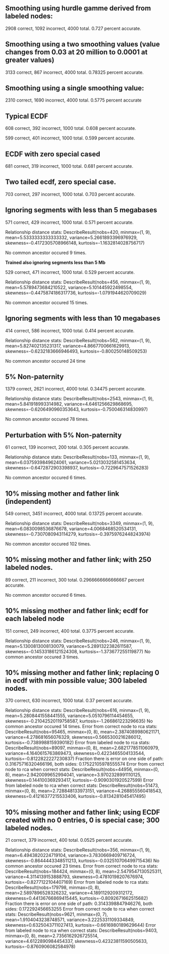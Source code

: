 Smoothing using hurdle gamme derived from labeled nodes:
--------------------------------------------------------

2908 correct, 1092 incorrect, 4000 total.
0.727 percent accurate.

Smoothing using a two smoothing values (value changes from 0.03 at 20 million to 0.0001 at greater values)
------------------------------------------------------------------------------------------------------------

3133 correct, 867 incorrect, 4000 total.
0.78325 percent accurate.

Smoothing using a single smoothing value:
-------------------------------------------

2310 correct, 1690 incorrect, 4000 total.
0.5775 percent accurate

Typical ECDF
-------------

608 correct, 392 incorrect, 1000 total.
0.608 percent accurate.


599 correct, 401 incorrect, 1000 total.
0.599 percent accurate.


ECDF with zero special cased
------------------------------

681 correct, 319 incorrect, 1000 total.
0.681 percent accurate.

Two tailed ecdf, zero special case.
-------------------------------------

703 correct, 297 incorrect, 1000 total.
0.703 percent accurate.

Ignoring segments with less than 5 megabases
---------------------------------------------

571 correct, 429 incorrect, 1000 total.
0.571 percent accurate.

Relationship distance stats: DescribeResult(nobs=420, minmax=(1, 9), mean=5.5333333333333332, variance=5.2661893396976929, skewness=-0.4172305708966148, kurtosis=-1.1632814028756717)

No common ancestor occured 9 times.

**Trained also ignoring segments less than 5 Mb**

529 correct, 471 incorrect, 1000 total.
0.529 percent accurate.

Relationship distance stats: DescribeResult(nobs=456, minmax=(1, 9), mean=5.5789473684210522, variance=5.101445922498554, skewness=-0.4475874186317736, kurtosis=-1.0791944620709029)

No common ancestor occured 15 times.

Ignoring segments with less than 10 megabases
---------------------------------------------

414 correct, 586 incorrect, 1000 total.
0.414 percent accurate.

Relationship distance stats: DescribeResult(nobs=562, minmax=(1, 9), mean=5.827402135231317, variance=4.8667700661629913, skewness=-0.6232183666946493, kurtosis=-0.800250148509253)

No common ancestor occured 24 time

5% Non-paternity
----------------


1379 correct, 2621 incorrect, 4000 total.
0.34475 percent accurate.

Relationship distance stats: DescribeResult(nobs=2543, minmax=(1, 9), mean=5.841918993314982, variance=4.6461256629868695, skewness=-0.6206490960353643, kurtosis=-0.750046314830997)

No common ancestor occured 78 times.

Perturbation with 5% Non-paternity
-----------------------------------

61 correct, 139 incorrect, 200 total.
0.305 percent accurate.


Relationship distance stats: DescribeResult(nobs=133, minmax=(1, 9), mean=6.0375939849624061, variance=5.0213032581453634, skewness=-0.6472872903398937, kurtosis=-0.7229647571526283)

No common ancestor occured 6 times.

10% missing mother and father link (independent)
------------------------------------------------

549 correct, 3451 incorrect, 4000 total.
0.13725 percent accurate.

Relationship distance stats: DescribeResult(nobs=3349, minmax=(1, 9), mean=6.0830098536876678, variance=4.0068468520534131, skewness=-0.7307080943114279, kurtosis=-0.39759762448243974)

No common ancestor occured 102 times.

10% missing mother and father link; with 250 labeled nodes.
-----------------------------------

89 correct, 211 incorrect, 300 total.
0.2966666666666667 percent accurate.

No common ancestor occured 6 times.


10% missing mother and father link; ecdf for each labeled node
-----------------------------------

151 correct, 249 incorrect, 400 total.
0.3775 percent accurate.


Relationship distance stats: DescribeResult(nobs=246, minmax=(1, 9), mean=5.1300813008130079, variance=5.2891322382611587, skewness=-0.14533186121524308, kurtosis=-1.373677255119877)
No common ancestor occured 3 times.


10% missing mother and father link; replacing 0 in ecdf with min possible value; 300 labeled nodes.
-----------------------------------

370 correct, 630 incorrect, 1000 total.
0.37 percent accurate.

Relationship distance stats: DescribeResult(nobs=616, minmax=(1, 9), mean=5.2808441558441555, variance=5.0510796114454655, skewness=-0.21042520119758587, kurtosis=-1.266861223296635)
No common ancestor occured 14 times.
Error from correct node to rca stats: DescribeResult(nobs=95465, minmax=(0, 8), mean=2.3874089980621171, variance=4.278681656076329, skewness=0.5665300216286012, kurtosis=-0.7389988159390182)
Error from labeled node to rca stats: DescribeResult(nobs=89097, minmax=(0, 8), mean=2.6821778511060979, variance=4.1640615763869473, skewness=0.4223465504133544, kurtosis=-0.8122822227230837)
Fraction there is error on one side of path: 0.31675716320466196, both sides: 0.17522105978555574
Error from correct node to rca when correct stats: DescribeResult(nobs=44956, minmax=(0, 8), mean=2.9420099652994041, variance=3.9702328991110125, skewness=0.144100369293417, kurtosis=-0.9090301920527599)
Error from labeled node to rca when correct stats: DescribeResult(nobs=51473, minmax=(0, 8), mean=2.728848133973151, variance=4.268855560418543, skewness=0.41216377215533406, kurtosis=-0.8134281045417495)


10% missing mother and father link; using ECDF created with no 0 entries, 0 is special case; 300 labeled nodes.
-----------------------------------
21 correct, 379 incorrect, 400 total.
0.0525 percent accurate.


Relationship distance stats: DescribeResult(nobs=356, minmax=(1, 9), mean=6.4943820224719104, variance=3.7830669409716724, skewness=-0.8644443348511213, kurtosis=-0.032510706499715436)
No common ancestor occured 23 times.
Error from correct node to rca stats: DescribeResult(nobs=184424, minmax=(0, 8), mean=2.5479547130525311, variance=4.3114139153888793, skewness=0.47810198207676974, kurtosis=-0.8277122104407169)
Error from labeled node to rca stats: DescribeResult(nobs=179798, minmax=(0, 8), mean=2.5897896528326232, variance=4.1891129209312172, skewness=0.44136766869415445, kurtosis=-0.8092671662515682)
Fraction there is error on one side of path: 0.3143398847946276, both sides: 0.172292456653255
Error from correct node to rca when correct stats: DescribeResult(nobs=9621, minmax=(0, 7), mean=1.9104043238748571, variance=3.2225331109334849, skewness=0.6325043711027413, kurtosis=-0.6616980189629644)
Error from labeled node to rca when correct stats: DescribeResult(nobs=9403, minmax=(0, 8), mean=2.7356162926725514, variance=4.6122890984454337, skewness=0.42323811590505633, kurtosis=-0.8760906082584978)


